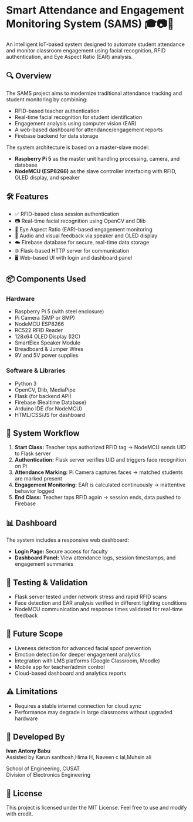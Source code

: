 # Smart Attendance and Engagement Monitoring System (SAMS) 🎓📷📶

An intelligent IoT-based system designed to automate student attendance and monitor classroom engagement using facial recognition, RFID authentication, and Eye Aspect Ratio (EAR) analysis.

## 🔍 Overview

The SAMS project aims to modernize traditional attendance tracking and student monitoring by combining:
- RFID-based teacher authentication
- Real-time facial recognition for student identification
- Engagement analysis using computer vision (EAR)
- A web-based dashboard for attendance/engagement reports
- Firebase backend for data storage

The system architecture is based on a master-slave model:
- **Raspberry Pi 5** as the master unit handling processing, camera, and database
- **NodeMCU (ESP8266)** as the slave controller interfacing with RFID, OLED display, and speaker

## 🛠️ Features

- ✅ RFID-based class session authentication
- 📷 Real-time facial recognition using OpenCV and Dlib
- 👀 Eye Aspect Ratio (EAR)-based engagement monitoring
- 🔔 Audio and visual feedback via speaker and OLED display
- ☁️ Firebase database for secure, real-time data storage
- 🌐 Flask-based HTTP server for communication
- 🖥️ Web-based UI with login and dashboard panel

## 📦 Components Used

### Hardware
- Raspberry Pi 5 (with steel enclosure)
- Pi Camera (5MP or 8MP)
- NodeMCU ESP8266
- RC522 RFID Reader
- 128x64 OLED Display (I2C)
- SmartElex Speaker Module
- Breadboard & Jumper Wires
- 9V and 5V power supplies

### Software & Libraries
- Python 3
- OpenCV, Dlib, MediaPipe
- Flask (for backend API)
- Firebase (Realtime Database)
- Arduino IDE (for NodeMCU)
- HTML/CSS/JS for dashboard

## 📸 System Workflow

1. **Start Class:** Teacher taps authorized RFID tag → NodeMCU sends UID to Flask server
2. **Authentication:** Flask server verifies UID and triggers face recognition on Pi
3. **Attendance Marking:** Pi Camera captures faces → matched students are marked present
4. **Engagement Monitoring:** EAR is calculated continuously → inattentive behavior logged
5. **End Class:** Teacher taps RFID again → session ends, data pushed to Firebase

## 📊 Dashboard

The system includes a responsive web dashboard:
- **Login Page:** Secure access for faculty
- **Dashboard Panel:** View attendance logs, session timestamps, and engagement summaries

## 🧪 Testing & Validation

- Flask server tested under network stress and rapid RFID scans
- Face detection and EAR analysis verified in different lighting conditions
- NodeMCU communication and response times validated for real-time feedback


## 🚀 Future Scope

- Liveness detection for advanced facial spoof prevention
- Emotion detection for deeper engagement analytics
- Integration with LMS platforms (Google Classroom, Moodle)
- Mobile app for teacher/admin control
- Cloud-based dashboard and analytics reports

## ⚠️ Limitations

- Requires a stable internet connection for cloud sync
- Performance may degrade in large classrooms without upgraded hardware

## 🧠 Developed By

**Ivan Antony Babu**  
Assisted by
Karun santhosh,Hima H, Naveen c lal,Muhsin ali

School of Engineering, CUSAT  
Division of Electronics Engineering

## 📃 License

This project is licensed under the MIT License. Feel free to use and modify with credit.

